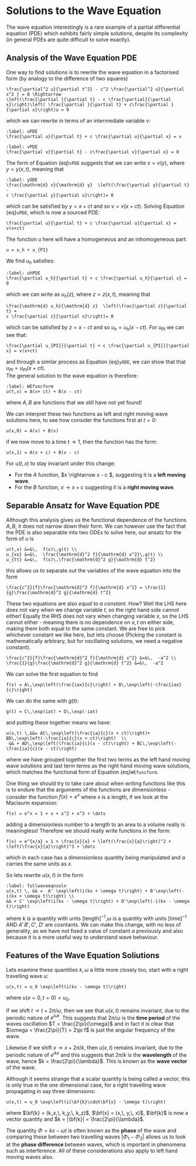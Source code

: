 # Solutions to the Wave Equation

The wave equation interestingly is a rare example of a partial differential equation (PDE) which exhibits 
fairly simple solutions, despite its complexity (in general PDEs are quite difficult to solve exactly).  

## Analysis of the Wave Equation PDE

One way to find solutions is to rewrite the wave equation in a factorised form (by analogy to the difference of two squares)

```{math}
\frac{\partial^2 u}{\partial t^2} - c^2 \frac{\partial^2 u}{\partial x^2 } = 0 \Rightarrow 
\left(\frac{\partial }{\partial t} - c \frac{\partial}{\partial x}\right)\left( \frac{\partial }{\partial t} + c\frac{\partial }{\partial x}\right)u = 0
``` 
which we can rewrite in terms of an intermediate variable $v$:
```{math}
:label: uPDE
\frac{\partial u}{\partial t} + c \frac{\partial u}{\partial x} = v 
```
```{math}
:label: vPDE
\frac{\partial v}{\partial t} - c\frac{\partial v}{\partial x} = 0 
```
The form of Equation {eq}`vPDE` suggests that we can write $v = v(y)$, where $y = y(x,\,t)$, meaning that
```{math}
:label: yODE
\frac{\mathrm{d} v}{\mathrm{d} y}  \left(\frac{\partial y}{\partial t} - 
c \frac{\partial y}{\partial x}\right)= 0
``` 
which can be satisfied by $y = x + ct$ and so $v = v(x + ct)$.  Solving Equation {eq}`uPDE`, which is now a sourced PDE:
```{math}
\frac{\partial u}{\partial t} + c \frac{\partial u}{\partial x} = v(x+ct)
```
The function $u$ here will have a homogeneous and an inhomogeneous part:
```{math}
u = u_h + u_{PI}
```
We find $u_h$ satisfies:
```{math}
:label: uhPDE
\frac{\partial u_h}{\partial t} + c \frac{\partial u_h}{\partial x} = 0 
```
which we can write as $u_h(z)$, where $z  = z(x,\,t)$, meaning that
```{math}
\frac{\mathrm{d} u_h}{\mathrm{d} z}  \left(\frac{\partial z}{\partial t} + 
c \frac{\partial z}{\partial x}\right)= 0
``` 
which can be satisfied by $z = x - ct$ and so $u_h = u_h(x - ct)$.  For $u_{PI}$ we can see that:
```{math}
\frac{\partial u_{PI}}{\partial t} + c \frac{\partial u_{PI}}{\partial x} = v(x+ct)
```
and through a similar process as Equation {eq}`yODE`, we can show that that $u_{PI} = u_{PI}(x+ct)$.  
The general solution to the wave equation is therefore:
```{math}
:label: WEfuncform
u(t,x) = A(x+ ct) + B(x - ct) 
```
where $A,\,B$ are functions that we still have not yet found!

We can interpret these two functions as left and right moving wave solutions here, to see how consider the 
functions first at $t = 0$:
```{math}
u(x,0) = A(x) + B(x)
```
if we now move to a time $t \rightarrow 1$, then the function has the form:
```{math}
u(x,1) = A(x + c) + B(x - c)
```
For $u(t,x)$ to stay invariant under this change:
- For the $A$ function, $x \rightarrow x - c $, suggesting it is a <b> left moving wave</b>.
- For the $B$ function, $x \rightarrow x + c$ suggesting it is a <b> right moving wave</b>. 

## Separable Ansatz for Wave Equation PDE

Although this analysis gives us the functional dependence of the functions $A,\,B$, it does not narrow down 
their form.  We can however use the fact that the PDE is also separable into two ODEs to solve here, our 
ansatz for the form of $u$ is 
```{math}
u(t,x) &=&\,  f(x)\,g(t) \\
u_{xx} &=&\,  \frac{\mathrm{d}^2 f}{\mathrm{d} x^2}\,g(t) \\
u_{tt} &=&\,  f(x)\,\frac{\mathrm{d}^2 g}{\mathrm{d} t^2}
```
this allows us to separate out the variables of the wave equation into the form
```{math}
\frac{c^2}{f}\frac{\mathrm{d}^2 f}{\mathrm{d} x^2} = \frac{1}{g}\frac{\mathrm{d}^2 g}{\mathrm{d} t^2} 
```
These two equations are also <em> equal to a constant</em>.  How? Well the LHS here does not vary when we 
change variable $t$, so the right hand side cannot either! Equally the RHS does not vary when changing 
variable $x$, so the LHS cannot either - meaning there is no dependence on $x,\,t$ on either side, 
making them both equal to the same constant.  We are free to pick whichever constant we like here, 
but lets choose (Picking the constant is mathematically arbitrary, but for oscillating solutions, 
we need a negative constant).
```{math}
\frac{c^2}{f}\frac{\mathrm{d}^2 f}{\mathrm{d} x^2} &=&\,  -a^2 \\ 
\frac{1}{g}\frac{\mathrm{d}^2 g}{\mathrm{d} t^2} &=&\,  -a^2
```
We can solve the first equation to find 
```{math}
f(x) = A\,\exp\left(\frac{iax}{c}\right) + B\,\exp\left(-\frac{iax}{c}\right)
```
We can do the same with $g(t)$:
```{math}
g(t) = C\,\exp(iat) + D\,\exp(-iat)
```
and putting these together means we have:
```{math}
u(x,t) \,&&= AC\,\exp\left(\frac{ia}{c}(x + ct)\right)+ BD\,\exp\left(-\frac{ia}{c}(x + ct)\right)  \\
 && + AD\,\exp\left(\frac{ia}{c}(x - ct)\right) + BC\,\exp\left(-\frac{ia}{c}(x - ct)\right) 
```
where we have grouped together the first two terms as the left hand moving wave solutions and last term terms
as the right hand moving wave solutions, which matches the functional form of Equation {eq}`WEfuncform`.

One thing we should try to take care about when writing functions like this is to endure that the 
arguments of the functions are dimensionless - consider the function $f(x) = e^x$ where $x$ is a length, 
if we look at the Maclaurin expansion:
```{math}
f(x) = e^x = 1 + x + x^2 + x^3 + \dots
```
adding a dimensionless number to a length to an area to a volume really is meaningless!  Therefore 
we should really write functions in the form:
```{math}
f(x) = e^{x/a} = 1 + \frac{x}{a} + \left(\frac{x}{a}\right)^2 + \left(\frac{x}{a}\right)^3 + \dots
```
which in each case has a dimensionless quantity being manipulated and $a$ carries the same units as $x$.

So lets rewrite $u(x,\,t)$ in the form 
```{math}
:label: fullwaveeqnsoln
u(x,t) \, && =  A' \exp\left(i(kx + \omega t)\right) + B'\exp\left(-i(kx + \omega t)\right) \\
&& + C' \exp\left(i(kx - \omega t)\right) + D'\exp\left(-i(kx - \omega t)\right)
```
where $k$ is a quantity with units $[\textrm{length}]^{-1}$,$\omega$ is a quantity with units 
$[\textrm{time}]^{-1}$ AND $A'\,B',\,C',\ D'$ are cosntants.  We can make this change, with no less of generality, as we have not fixed a value of 
constant $a$ previously and also because it is a more useful way to understand wave behaviour.

## Features of the Wave Equation Soliutions
Lets examine these quantities $k,\, \omega$ a little more closely too, start with a right travelling wave $u$:
```{math}
u(x,t) = u_0 \exp\left(i(kx - \omega t)\right)
```
where $u(x=0,\, t=0) = u_0$.  

If we shift $t \rightarrow t + 2\pi/\omega$, then we see that $u(x,t)$ remains invariant, due to the 
periodic nature of $e^{i\omega t}$.  This suggests that $2\pi/\omega$ is the <b> time period </b> of the 
waves oscillation $T = \frac{2\pi}{\omega}$ and in fact it is clear that $\omega = \frac{2\pi}{T} = 2\pi f$ 
is just the angular frequency of the wave.  

Likewise if we shift $x \rightarrow x + 2\pi/k$, then $u(x,t)$ remains invariant, due to the periodic nature 
of $e^{i k x}$ and this suggests that $2\pi/k$ is the <b> wavelength </b> of the wave, hence 
$k = \frac{2\pi}{\lambda}$.  This is known as the <b> wave vector </b> of the wave.  

Although it seems strange that a scalar quantity is being called a vector, this is only true in the one 
dimensional case, for a right travelling wave propagating in say three dimensions:
```{math}
u(x,t) = u_0 \exp\left(i(\bf{k}\cdot\bf{x} - \omega t)\right)
```
where $\bf{k} = (k_x,\, k_y,\, k_z)$, $\bf{x} = (x,\, y,\, x)$, $\bf{k}$ is now a vector quantity and 
$k = |\bf{k}| = \frac{2\pi}{\lambda}$.

The quantity $\Phi = kx-\omega t$ is often known as the <b> phase </b> of the wave and comparing these 
between two travelling waves $|\Phi_1 - \Phi_2|$ allows us to look at the <b> phase difference </b> 
between waves, which is important in phenomena such as interference.  All of these considerations also apply to left 
hand moving waves also.